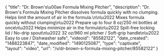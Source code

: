 {
    "title": "Dr. Brown's\u00ae Formula Mixing Pitcher",
    "description": "Dr. Brown's Formula Mixing Pitcher dissolves formula quickly with no clumping. Helps limit the amount of air in the formula.\n\n\u2022 Mixes formula quickly without clumping\n\u2022 Prepare up to four 8 oz\/250 ml bottles at once\n\u2022 Helps minimize air in the formula\n\u2022 Spill-free locking lid \/ No-drip spout\n\u2022 32 oz\/960 ml pitcher \/ Soft-grip handle\n\u2022 Easy to use \/ Dishwasher safe",
    "videoid": "85582122",
    "date_created": "1488223847",
    "date_modified": "1490125087",
    "type": "captivate",
    "layout": "video",
    "url": "\/v\/dr-brown-s-formula-mixing-pitcher\/85582122"
}